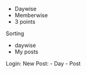 - Daywise
- Memberwise
- 3 points


Sorting
- daywise
- My posts


Login:
New Post:
    - Day
    - Post




